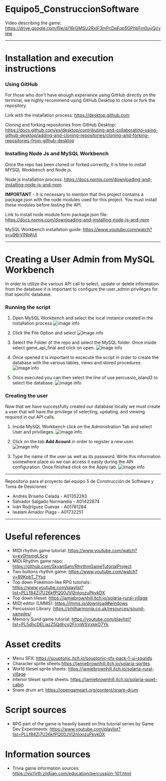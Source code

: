 # Equipo5_ConstruccionSoftware

Video describing the game: https://drive.google.com/file/d/16rGMSU2RxlF3mPcDeFqp5GPhbFm0uyQj/view

---

# Installation and execution instructions

### **Using GitHub**
For those who don't have enough experience using GitHub directly on the terminal, we highly recommend using GitHub Desktop to clone or fork the repository.

Link with the installation process: https://desktop.github.com

Cloning and forking repositories from GitHub Desktop: https://docs.github.com/es/desktop/contributing-and-collaborating-using-github-desktop/adding-and-cloning-repositories/cloning-and-forking-repositories-from-github-desktop

### **Installing Node Js and MySQL Workbench**

Once the repo has been cloned or forked correctly, it is time to install MYSQL Workbench and Node js.

Node js Installation process: https://docs.npmjs.com/downloading-and-installing-node-js-and-npm. 

**IMPORTANT** - It is necessary to mention that this project contains a package.json with the node modules used for this project. You must install these modules before testing the API.

Link to install node module form package.json file: https://docs.npmjs.com/downloading-and-installing-node-js-and-npm

MySQL Workbench installation guide: https://www.youtube.com/watch?v=u96rVINbAUI

---

# Creating a User Admin from MySQL Workbench

In order to utilize the various API call to select, update or delete information from the database it is important to configure the user_admin privileges for that specific database. 

### **Running the script**

1) Open MySQL Workbench and select the local instance created in the installation process
![image info](./README_SCREENSHOTS/mysql_screen.jpg)

2) Click the File Option and select 
![image info](./README_SCREENSHOTS/open_schema.jpg)

3) Select the Folder of the repo and select the MySQL folder. Once inside select game_api_final and click on open.
![image info](./README_SCREENSHOTS/open_script.jpg)

4) Once opened it is important to excecute the script in order to create the database with the various tables, views and stored procedures.
![image info](./README_SCREENSHOTS/run_scheme.jpg)

5) Once executed you can then select the line of use percussio_island3 to select the database.
![image info](./README_SCREENSHOTS/administator.jpg)

### **Creating the user**

Now that we have successfully created our database locally we must create a user that will have the privilege of selecting, updating, and viewing required in our API calls.

1) Inside MySQL Workbench click on the Administration Tab and select User and privilieges.
![image info](./README_SCREENSHOTS/users.jpg)

2) Click on the tab **Add Acount** in order to register a new user.
![image info](./README_SCREENSHOTS/add_acount.jpg)

3) Type the name of the user as well as its password. Write this information somewhere place so we can access it easily during the API configuration. Once finished click on the Apply tab.
![image info](./README_SCREENSHOTS/apply_user.jpg)

---

Repositorio para el proyecto del equipo 5 de Construcción de Software y Toma de Desiciones
- Andrés Briseño Celada - A01352283
- Salvador Salgado Normandia - A01422874
- Iván Rodríguez Cuevas - A01781284
- Iwalani Amador Piaga - A01732251

---

# Useful references

- MIDI rhythm game tutorial: https://www.youtube.com/watch?v=ev0HsmgLScg
- MIDI Rhythm game repo: https://github.com/SkyanSam/RhythmGameTutorialProject
- Two buttons rhythm game: https://www.youtube.com/watch?v=89KpbT_7Ysg
- Top down Pokémon-like RPG tutorials: https://www.youtube.com/playlist?list=PLLf84Zj7U26kfPQ00JVI2nIoozuPkykDX
- Top down tileset: https://jamiebrownhill.itch.io/solaria-rural-village
- MIDI editor (LMMS): https://lmms.io/download#windows
- Percussion Library: https://philharmonia.co.uk/resources/sound-samples/
- Memory Sund game tutorial: https://youtube.com/playlist?list=PL5dhcDELiazZ5Qdhcq2FrrnWSVxkkO7Yk

# Asset credits
- Menu SFX: https://souptonic.itch.io/souptonic-sfx-pack-1-ui-sounds
- Character sprite sheets:https://jamiebrownhill.itch.io/solaria-sprites
- World tileset sprite sheets: https://jamiebrownhill.itch.io/solaria-rural-village
- Interior tileset sprite sheets: https://jamiebrownhill.itch.io/solaria-quiet-cabin
- Snare drum art: https://opengameart.org/content/snare-drum

# Script sources
- RPG part of the game is heavily based on this tutorial series by Game Dev Experiments: https://www.youtube.com/playlist?list=PLLf84Zj7U26kfPQ00JVI2nIoozuPkykDX

# Information sources
- Trivia game information sources: https://vicfirth.zildjian.com/education/percussion-101.html
